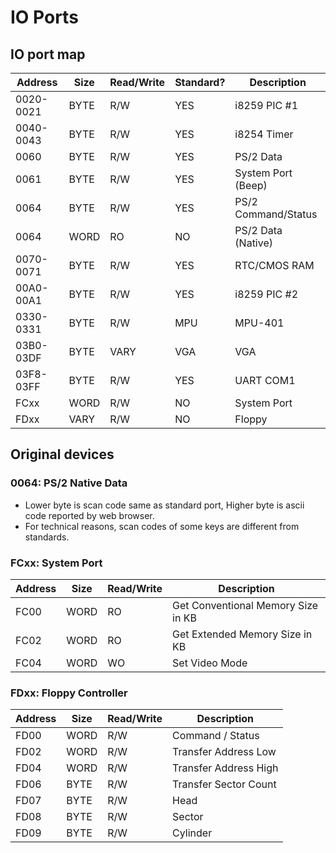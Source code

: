 # IO Ports

## IO port map

|Address|Size|Read/Write|Standard?|Description|
|-|-|-|-|-|
|0020-0021|BYTE|R/W|YES|i8259 PIC #1|
|0040-0043|BYTE|R/W|YES|i8254 Timer|
|0060|BYTE|R/W|YES|PS/2 Data|
|0061|BYTE|R/W|YES|System Port (Beep)|
|0064|BYTE|R/W|YES|PS/2 Command/Status|
|0064|WORD|RO|NO|PS/2 Data (Native)|
|0070-0071|BYTE|R/W|YES|RTC/CMOS RAM|
|00A0-00A1|BYTE|R/W|YES|i8259 PIC #2|
|0330-0331|BYTE|R/W|MPU|MPU-401|
|03B0-03DF|BYTE|VARY|VGA|VGA|
|03F8-03FF|BYTE|R/W|YES|UART COM1|
|FCxx|WORD|R/W|NO|System Port|
|FDxx|VARY|R/W|NO|Floppy|

## Original devices

### 0064: PS/2 Native Data

* Lower byte is scan code same as standard port, Higher byte is ascii code reported by web browser.
* For technical reasons, scan codes of some keys are different from standards.

### FCxx: System Port

|Address|Size|Read/Write|Description|
|-|-|-|-|
|FC00|WORD|RO|Get Conventional Memory Size in KB|
|FC02|WORD|RO|Get Extended Memory Size in KB|
|FC04|WORD|WO|Set Video Mode|

### FDxx: Floppy Controller

|Address|Size|Read/Write|Description|
|-|-|-|-|
|FD00|WORD|R/W|Command / Status|
|FD02|WORD|R/W|Transfer Address Low|
|FD04|WORD|R/W|Transfer Address High|
|FD06|BYTE|R/W|Transfer Sector Count|
|FD07|BYTE|R/W|Head|
|FD08|BYTE|R/W|Sector|
|FD09|BYTE|R/W|Cylinder|
